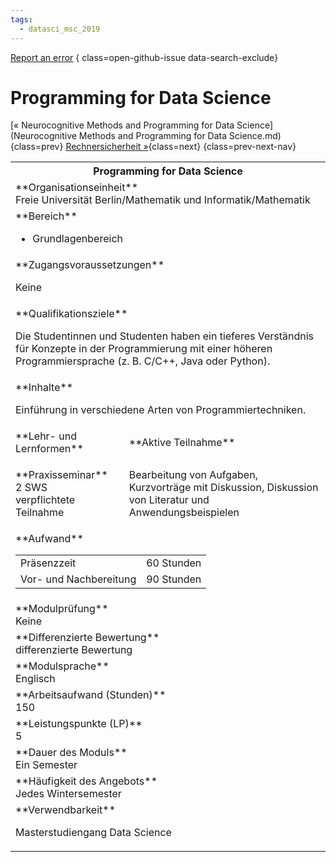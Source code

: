 ```yaml
---
tags:
  - datasci_msc_2019
---
```

[Report an error](https://github.com/SGSSGene/FUB-SUP/issues/new?title=Error%20in%20%22Programming%20for%20Data%20Science%22&body=There%20seems%20to%20be%20an%20error%20in%20module%20%22Programming%20for%20Data%20Science%22%2E%0A%0A%3CDescribe%20here%20a%20slightly%20more%20detailed%20description%20of%20what%20is%20wrong%3E&labels=bug)
{ class=open-github-issue data-search-exclude}

# Programming for Data Science

[« Neurocognitive Methods and Programming for Data Science](Neurocognitive Methods and Programming for Data Science.md){class=prev}
[Rechnersicherheit »](Rechnersicherheit.md){class=next}
{class=prev-next-nav}

<table markdown id="moduledesc">
<tr markdown class="moduledesc_head"><th colspan="2">Programming for Data Science </th></tr>
<tr markdown><td colspan="2">**Organisationseinheit**   <br>Freie Universität Berlin/Mathematik und Informatik/Mathematik</td></tr>

<tr markdown><td colspan="2">**Bereich**<br>


- Grundlagenbereich

</td></tr>

<tr markdown><td colspan="2">**Zugangsvoraussetzungen** <br>

Keine


</td></tr>
<tr markdown><td colspan="2">**Qualifikationsziele**    <br>

Die Studentinnen und Studenten haben ein tieferes Verständnis für Konzepte
in der Programmierung mit einer höheren Programmiersprache (z. B. C/C++,
Java oder Python).


</td></tr>
<tr markdown><td colspan="2">**Inhalte**                <br>

Einführung in verschiedene Arten von Programmiertechniken.


</td></tr>

<tr markdown><td>**Lehr- und Lernformen**</td><td>**Aktive Teilnahme**</td></tr>
<tr markdown><td> **Praxisseminar** <br>2 SWS <br> verpflichtete Teilnahme</td><td>

Bearbeitung von Aufgaben, Kurzvorträge mit Diskussion, Diskussion von Literatur und Anwendungsbeispielen
</td></tr>
<tr markdown><td colspan="2">**Aufwand**                <br>
<table class="aufwand_table">
<tr><td>Präsenzzeit</td><td>60 Stunden</td></tr>
<tr><td>Vor- und Nachbereitung</td><td>90 Stunden</td></tr>
</table>

</td></tr>
<tr markdown><td colspan="2">**Modulprüfung**             <br>Keine


</td></tr>
<tr markdown><td colspan="2">**Differenzierte Bewertung** <br>differenzierte Bewertung

</td></tr>
<tr markdown><td colspan="2">**Modulsprache**             <br>Englisch</td></tr>
<tr markdown><td colspan="2">**Arbeitsaufwand (Stunden)** <br>150</td></tr>
<tr markdown><td colspan="2">**Leistungspunkte (LP)**     <br>5</td></tr>
<tr markdown><td colspan="2">**Dauer des Moduls**         <br>Ein Semester</td></tr>
<tr markdown><td colspan="2">**Häufigkeit des Angebots**  <br>Jedes Wintersemester</td></tr>
<tr markdown><td colspan="2">**Verwendbarkeit**           <br>

Masterstudiengang Data Science


</td></tr>

</table>
